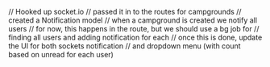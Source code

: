 // Hooked up socket.io
// passed it in to the routes for campgrounds
// created a Notification model
// when a campground is created we notify all users
// for now, this happens in the route, but we should use a bg job for
// finding all users and adding notification for each
// once this is done, update the UI for both sockets notification
// and dropdown menu (with count based on unread for each user)